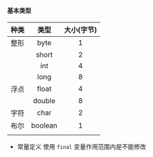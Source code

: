 #### 基本类型

| 种类 |  类型   | 大小(字节) |
| :--: | :-----: | :--------: |
| 整形 |  byte   |     1      |
|      |  short  |     2      |
|      |   int   |     4      |
|      |  long   |     8      |
| 浮点 |  float  |     4      |
|      | double  |     8      |
| 字符 |  char   |     2      |
| 布尔 | boolean |     1      |
|      |         |            |



- 常量定义 使用 `final` 变量作用范围内是不能修改